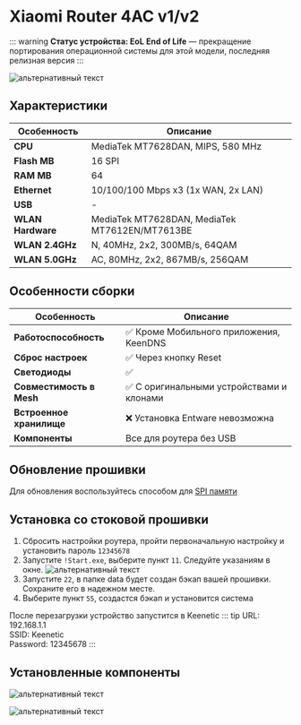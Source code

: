 # Xiaomi Router 4AC v1/v2 <YezBadge type="keenetic" text="4.2.6" url="/assets/files/firmware/Xiaomi-4AC.7z" />

::: warning **Статус устройства: EoL**
**End of Life** — прекращение портирования операционной системы для этой модели, последняя релизная версия
:::

![альтернативный текст](/assets/images/wiki/guides/Xiaomi/4AC.png)

## Характеристики

| Особенность       | Описание                                       |
|-------------------|------------------------------------------------|
| **CPU**           | MediaTek MT7628DAN, MIPS, 580 MHz              |
| **Flash MB**      | 16 SPI                                         |
| **RAM MB**        | 64                                             |
| **Ethernet**      | 10/100/100 Mbps x3 (1x WAN, 2x LAN)            |
| **USB**           | -                                              |
| **WLAN Hardware** | MediaTek MT7628DAN, MediaTek MT7612EN/MT7613BE |
| **WLAN 2.4GHz**   | N, 40MHz, 2x2, 300MB/s, 64QAM                  |
| **WLAN 5.0GHz**   | AC, 80MHz, 2x2, 867MB/s, 256QAM                |

## Особенности сборки

| Особенность              | Описание                                 |
|--------------------------|------------------------------------------|
| **Работоспособность**    | ✅ Кроме Мобильного приложения, KeenDNS   |
| **Сброс настроек**       | ✅ Через кнопку Reset                     |
| **Светодиоды**           | ✅                                        |
| **Совместимость в Mesh** | ✅ С оригинальными устройствами и клонами |
| **Встроенное хранилище** | ❌ Установка Entware невозможна           |
| **Компоненты**           | Все для роутера без USB                  |

## Обновление прошивки

Для обновления воспользуйтесь способом для [SPI памяти](/wiki/helpful/updateFirmware#%D0%B4%D0%BB%D1%8F-spi-%D0%BF%D0%B0%D0%BC%D1%8F%D1%82%D0%B8-%D0%B4%D0%BE-32mb)

## Установка со стоковой прошивки

1. Сбросить настройки роутера, пройти первоначальную настройку и установить пароль `12345678`
2. Запустите `!Start.exe`, выберите пункт `11`. Следуйте указаниям в окне.
   ![альтернативный текст](/assets/images/wiki/guides/Xiaomi/install-4ac.png)
3. Запустите `22`, в папке data будет создан бэкап вашей прошивки. Сохраните его в надежном месте.
4. Выберите пункт `55`, создастся бэкап и установится система

После перезагрузки устройство запустится в Keenetic
::: tip URL: 192.168.1.1<br/>SSID: Keenetic<br/>Password: 12345678
:::

## Установленные компоненты

![альтернативный текст](/assets/images/wiki/guides/Xiaomi/components-4AC-1.png)

![альтернативный текст](/assets/images/wiki/guides/Xiaomi/components-4AC-2.png)
